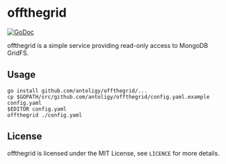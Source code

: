 # offthegrid 

[![GoDoc](https://godoc.org/github.com/antoligy/offthegrid?status.svg)](https://godoc.org/github.com/antoligy/offthegrid)

offthegrid is a simple service providing read-only access to MongoDB GridFS.

## Usage

```
go install github.com/antoligy/offthegrid/...
cp $GOPATH/src/github.com/antoligy/offthegrid/config.yaml.example config.yaml
$EDITOR config.yaml
offthegrid ./config.yaml
```

## License

offthegrid is licensed under the MIT License, see `LICENCE` for more details.

[clahub]: https://www.clahub.com/agreements/antoligy/offthegrid
